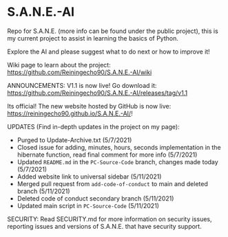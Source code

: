 # S.A.N.E.-AI
Repo for S.A.N.E. (more info can be found under the public project), this is my current project to assist in learning the basics of Python.

Explore the AI and please suggest what to do next or how to improve it!

Wiki page to learn about the project: https://github.com/Reiningecho90/S.A.N.E.-AI/wiki

ANNOUNCEMENTS: 
V1.1 is now live! Go download it: https://github.com/Reiningecho90/S.A.N.E.-AI/releases/tag/v1.1

Its official! The new website hosted by GitHub is now live: https://reiningecho90.github.io/S.A.N.E.-AI/!

UPDATES (Find in-depth updates in the project on my page):
- Purged to Update-Archive.txt (5/7/2021)
- Closed issue for adding, minutes, hours, seconds implementation in the hibernate function, read final comment for more info (5/7/2021)
- Updated `README.md` in the `PC-Source-Code` branch, changes made today (5/7/2021)
- Added website link to universal sidebar (5/11/2021)
- Merged pull request from `add-code-of-conduct` to main and deleted branch (5/11/2021)
- Deleted code of conduct secondary branch (5/11/2021)
- Updated main script in `PC-Source-Code` (5/11/2021)


SECURITY:
Read SECURITY.md for more information on security issues, reporting issues and versions of S.A.N.E. that have security support.
